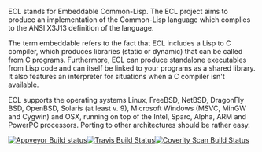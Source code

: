 ECL stands for Embeddable Common-Lisp. The ECL project aims to
produce an implementation of the Common-Lisp language which complies
to the ANSI X3J13 definition of the language.

The term embeddable refers to the fact that ECL includes a Lisp to C
compiler, which produces libraries (static or dynamic) that can be
called from C programs. Furthermore, ECL can produce standalone
executables from Lisp code and can itself be linked to your programs
as a shared library. It also features an interpreter for situations
when a C compiler isn't available.

ECL supports the operating systems Linux, FreeBSD, NetBSD, DragonFly
BSD, OpenBSD, Solaris (at least v. 9), Microsoft Windows (MSVC, MinGW
and Cygwin) and OSX, running on top of the Intel, Sparc, Alpha, ARM
and PowerPC processors.  Porting to other architectures should be
rather easy.

[![Appveyor Build status](https://ci.appveyor.com/api/projects/status/jpxq8yntqk74w480/branch/develop?svg=true)](https://ci.appveyor.com/project/ffabbri4/ecl-d6892/branch/develop)[![Travis Build Status](https://travis-ci.org/ffabbri4/ecl2.svg?branch=coverity_scan)](https://travis-ci.org/ffabbri4/ecl2)[![Coverity Scan Build Status](https://img.shields.io/coverity/scan/12713.svg)](https://scan.coverity.com/projects/ffabbri4-ecl2)


